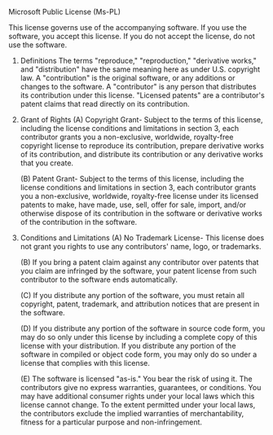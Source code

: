 Microsoft Public License (Ms-PL)

This license governs use of the accompanying software. If you use the
software, you accept this license. If you do not accept the license, do not
use the software.

1.  Definitions
The terms "reproduce," "reproduction," "derivative works," and "distribution"
have the same meaning here as under U.S. copyright law. A "contribution" is
the original software, or any additions or changes to the software. A
"contributor" is any person that distributes its contribution under this
license. "Licensed patents" are a contributor's patent claims that read
directly on its contribution.

2.  Grant of Rights
     (A) Copyright Grant- Subject to the terms of this license, including the
     license conditions and limitations in section 3, each contributor grants
     you a non-exclusive, worldwide, royalty-free copyright license to
     reproduce its contribution, prepare derivative works of its contribution,
     and distribute its contribution or any derivative works that you create.

     (B) Patent Grant- Subject to the terms of this license, including the
     license conditions and limitations in section 3, each contributor grants
     you a non-exclusive, worldwide, royalty-free license under its licensed
     patents to make, have made, use, sell, offer for sale, import, and/or
     otherwise dispose of its contribution in the software or derivative works
     of the contribution in the software.

3.  Conditions and Limitations
     (A) No Trademark License- This license does not grant you rights to use
     any contributors' name, logo, or trademarks.

     (B) If you bring a patent claim against any contributor over patents that
     you claim are infringed by the software, your patent license from such
     contributor to the software ends automatically.

     (C) If you distribute any portion of the software, you must retain all
     copyright, patent, trademark, and attribution notices that are present in
     the software.

     (D) If you distribute any portion of the software in source code form,
     you may do so only under this license by including a complete copy of
     this license with your distribution. If you distribute any portion of the
     software in compiled or object code form, you may only do so under a
     license that complies with this license.

     (E) The software is licensed "as-is." You bear the risk of using it. The
     contributors give no express warranties, guarantees, or conditions. You
     may have additional consumer rights under your local laws which this
     license cannot change. To the extent permitted under your local laws, the
     contributors exclude the implied warranties of merchantability, fitness
     for a particular purpose and non-infringement.
    
